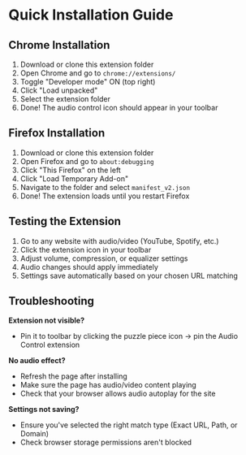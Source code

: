 # Quick Installation Guide

## Chrome Installation

1. Download or clone this extension folder
2. Open Chrome and go to `chrome://extensions/`
3. Toggle "Developer mode" ON (top right)
4. Click "Load unpacked"
5. Select the extension folder
6. Done! The audio control icon should appear in your toolbar

## Firefox Installation

1. Download or clone this extension folder
2. Open Firefox and go to `about:debugging`
3. Click "This Firefox" on the left
4. Click "Load Temporary Add-on"
5. Navigate to the folder and select `manifest_v2.json`
6. Done! The extension loads until you restart Firefox

## Testing the Extension

1. Go to any website with audio/video (YouTube, Spotify, etc.)
2. Click the extension icon in your toolbar
3. Adjust volume, compression, or equalizer settings
4. Audio changes should apply immediately
5. Settings save automatically based on your chosen URL matching

## Troubleshooting

**Extension not visible?** 
- Pin it to toolbar by clicking the puzzle piece icon → pin the Audio Control extension

**No audio effect?**
- Refresh the page after installing
- Make sure the page has audio/video content playing
- Check that your browser allows audio autoplay for the site

**Settings not saving?**
- Ensure you've selected the right match type (Exact URL, Path, or Domain)
- Check browser storage permissions aren't blocked